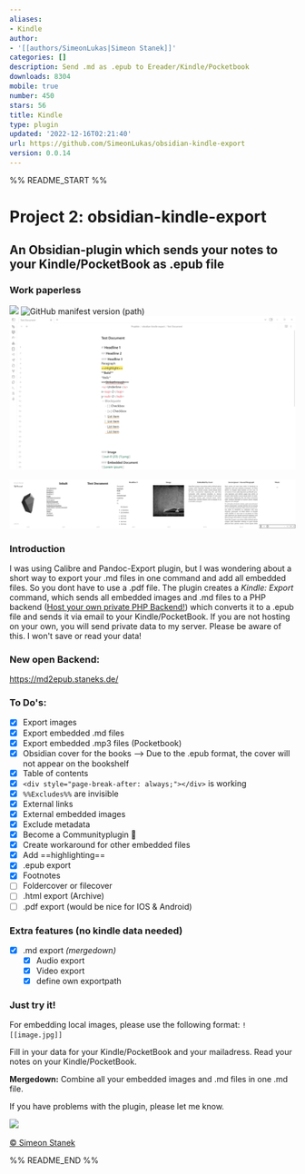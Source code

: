 ```yaml
---
aliases:
- Kindle
author:
- '[[authors/SimeonLukas|Simeon Stanek]]'
categories: []
description: Send .md as .epub to Ereader/Kindle/Pocketbook
downloads: 8304
mobile: true
number: 450
stars: 56
title: Kindle
type: plugin
updated: '2022-12-16T02:21:40'
url: https://github.com/SimeonLukas/obsidian-kindle-export
version: 0.0.14
---
```


%% README_START %%

# Project 2: obsidian-kindle-export 
## An Obsidian-plugin which sends your notes to your Kindle/PocketBook as .epub file
### Work paperless
![](https://img.shields.io/endpoint?style=flat&url=https://md2epub.staneks.de/counter&cacheSeconds=3) ![GitHub manifest version (path)](https://img.shields.io/github/manifest-json/v/SimeonLukas/obsidian-kindle-export/main?label=Version)
![](https://github.com/SimeonLukas/obsidian-kindle-export/raw/main/files/screenrecord.gif)

![](https://github.com/SimeonLukas/obsidian-kindle-export/raw/main/files/ebook.jpg)

### Introduction
I was using Calibre and Pandoc-Export plugin, but I was wondering about a short way to export your .md files in one command and add all embedded files. So you dont have to use a .pdf file. The plugin creates a *Kindle: Export* command, which sends all embedded images and .md files to a PHP backend ([Host your own private PHP Backend!](https://github.com/SimeonLukas/Obsidian2Kindle)) which converts it to a .epub file and sends it via email to your Kindle/PocketBook. If you are not hosting on your own, you will send private data to my server. Please be aware of this. I won't save or read your data!

### New open Backend:
https://md2epub.staneks.de/

### To Do's:
- [x] Export images
- [x] Export embedded .md files
- [x] Export embedded .mp3 files (Pocketbook)
- [x] Obsidian cover for the books --> Due to the .epub format, the cover will not appear on the bookshelf
- [x] Table of contents
- [x] ```<div style="page-break-after: always;"></div>``` is working
- [x] ```%%Excludes%%``` are invisible
- [x] External links
- [x] External embedded images
- [x] Exclude metadata
- [x] Become a Communityplugin 🎉 
 - [x] Create workaround for other embedded files
 - [x] Add ==highlighting==
 - [x] .epub export
- [x] Footnotes
- [ ] Foldercover or filecover
- [ ] .html export (Archive)
- [ ] .pdf export (would be nice for IOS & Android)
### Extra features (no kindle data needed)
- [x] .md export _(mergedown)_
     - [x] Audio export
     - [x] Video export
     - [x] define own exportpath
### Just try it!
For embedding local images, please use the following format:
``` ![[image.jpg]] ```

Fill in your data for your Kindle/PocketBook and your mailadress.
Read your notes on your Kindle/PocketBook.

**Mergedown:**
Combine all your embedded images and .md files in one .md file.

If you have problems with the plugin, please let me know.

<a href="https://www.buymeacoffee.com/simeonlukas" target="_blank" ><img src="https://github.com/SimeonLukas/obsidian-kindle-export/raw/main/files/coffee.jpg" width="75%"></a>

[© Simeon Stanek](https://staneks.de)






%% README_END %%